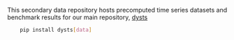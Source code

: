 This secondary data repository hosts precomputed time series datasets and benchmark results for our main repository, [dysts](https://github.com/williamgilpin/dysts)

```bash
    pip install dysts[data]
```